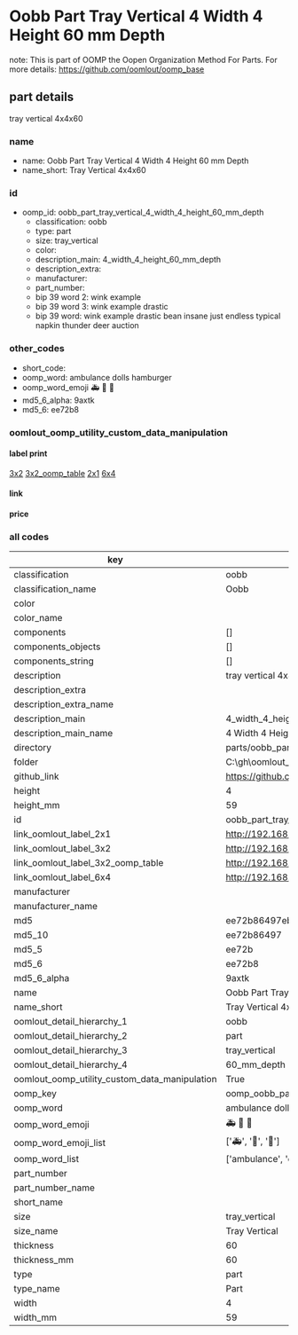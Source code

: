 # Oobb Part Tray Vertical 4 Width 4 Height 60 mm Depth  

note: This is part of OOMP the Oopen Organization Method For Parts. For more details: https://github.com/oomlout/oomp_base

##  part details
  



tray vertical 4x4x60



### name
* name: Oobb Part Tray Vertical 4 Width 4 Height 60 mm Depth
* name_short: Tray Vertical 4x4x60 
### id
* oomp_id: oobb_part_tray_vertical_4_width_4_height_60_mm_depth
  * classification: oobb
  * type: part
  * size: tray_vertical
  * color: 
  * description_main: 4_width_4_height_60_mm_depth
  * description_extra: 
  * manufacturer: 
  * part_number: 
  * bip 39 word 2: wink example
  * bip 39 word 3: wink example drastic
  * bip 39 word: wink example drastic bean insane just endless typical napkin thunder deer auction

### other_codes
* short_code: 
* oomp_word: ambulance dolls hamburger
* oomp_word_emoji :ambulance: :dolls: :hamburger:
* md5_6_alpha: 9axtk
* md5_6: ee72b8






### oomlout_oomp_utility_custom_data_manipulation
#### label print
[3x2](http://192.168.1.245:1112/?label=oomp%209axtk)
[3x2_oomp_table](http://192.168.1.108:1112/?label=oomp%209axtk)
[2x1](http://192.168.1.242:1112/?label=oomp%209axtk)
[6x4](http://192.168.1.55:1112/?label=oomp%209axtk)    

#### link

                              

#### price







### all codes 
| key | value |  
| --- | --- |  
| classification | oobb |  
| classification_name | Oobb |  
| color |  |  
| color_name |  |  
| components | [] |  
| components_objects | [] |  
| components_string | [] |  
| description | tray vertical 4x4x60 |  
| description_extra |  |  
| description_extra_name |  |  
| description_main | 4_width_4_height_60_mm_depth |  
| description_main_name | 4 Width 4 Height 60 mm Depth |  
| directory | parts/oobb_part_tray_vertical_4_width_4_height_60_mm_depth |  
| folder | C:\gh\oomlout_oobb_version_4_generated_parts\parts\oobb_part_tray_vertical_4_width_4_height_60_mm_depth |  
| github_link | https://github.com/oomlout/oomlout_oomp_part_src/tree/main/parts/oobb_part_tray_vertical_4_width_4_height_60_mm_depth |  
| height | 4 |  
| height_mm | 59 |  
| id | oobb_part_tray_vertical_4_width_4_height_60_mm_depth |  
| link_oomlout_label_2x1 | http://192.168.1.242:1112/?label=oomp%209axtk |  
| link_oomlout_label_3x2 | http://192.168.1.245:1112/?label=oomp%209axtk |  
| link_oomlout_label_3x2_oomp_table | http://192.168.1.108:1112/?label=oomp%209axtk |  
| link_oomlout_label_6x4 | http://192.168.1.55:1112/?label=oomp%209axtk |  
| manufacturer |  |  
| manufacturer_name |  |  
| md5 | ee72b86497ebe935e5ba713884939fde |  
| md5_10 | ee72b86497 |  
| md5_5 | ee72b |  
| md5_6 | ee72b8 |  
| md5_6_alpha | 9axtk |  
| name | Oobb Part Tray Vertical 4 Width 4 Height 60 mm Depth |  
| name_short | Tray Vertical 4x4x60  |  
| oomlout_detail_hierarchy_1 | oobb |  
| oomlout_detail_hierarchy_2 | part |  
| oomlout_detail_hierarchy_3 | tray_vertical |  
| oomlout_detail_hierarchy_4 | 60_mm_depth |  
| oomlout_oomp_utility_custom_data_manipulation | True |  
| oomp_key | oomp_oobb_part_tray_vertical_4_width_4_height_60_mm_depth |  
| oomp_word | ambulance dolls hamburger |  
| oomp_word_emoji | :ambulance: :dolls: :hamburger: |  
| oomp_word_emoji_list | [':ambulance:', ':dolls:', ':hamburger:'] |  
| oomp_word_list | ['ambulance', 'dolls', 'hamburger'] |  
| part_number |  |  
| part_number_name |  |  
| short_name |  |  
| size | tray_vertical |  
| size_name | Tray Vertical |  
| thickness | 60 |  
| thickness_mm | 60 |  
| type | part |  
| type_name | Part |  
| width | 4 |  
| width_mm | 59 |  
